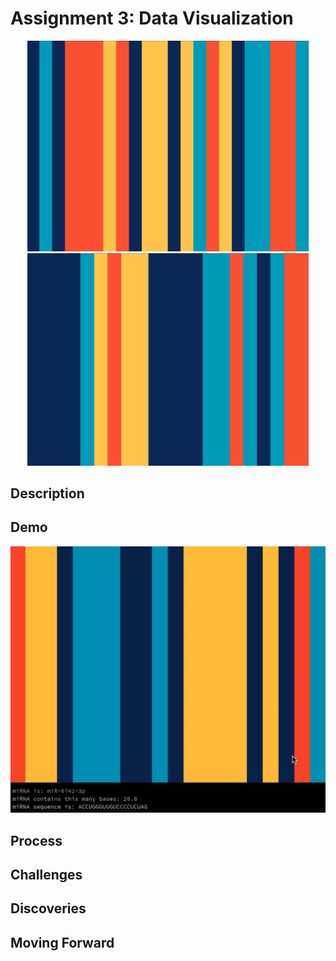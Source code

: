 # Assignment 3: Data Visualization

<p align="center">
  <img src="miRNA1.png" width="450">
  <img src="miRNA2.png" width="450">
</p>

## Description


## Demo
<p align="center">
  <img src="miRNA_example.gif" width="520">
</p>

## Process

## Challenges

## Discoveries

## Moving Forward

